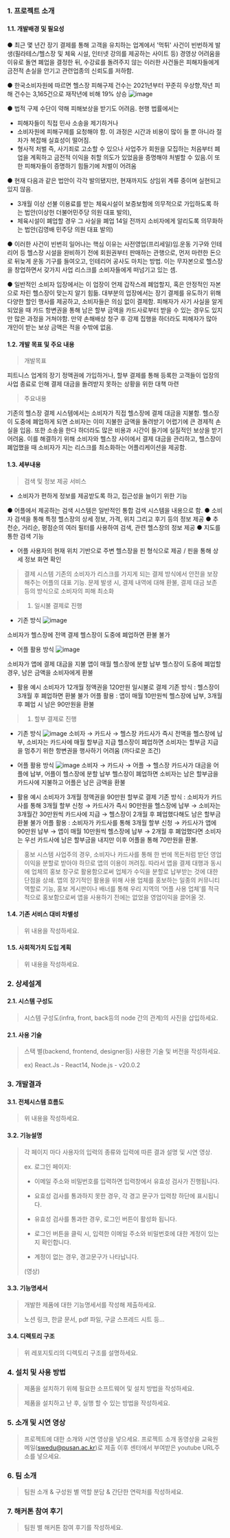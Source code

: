 ### 1. 프로젝트 소개
#### 1.1. 개발배경 및 필요성
● 최근 몇 년간 장기 결제를 통해 고객을 유치하는 업계에서 '먹튀' 사건이 빈번하게 발생(필라테스/헬스장 및 체육 시설, 인터넷 강의를 제공하는 사이트 등) 경영상 어려움을 이유로 돌연 폐업을 결정한 뒤, 수강료를 돌려주지 않는 이러한 사건들은 피해자들에게 금전적 손실을 안기고 관련업종의 신뢰도를 저하함.

● 한국소비자원에 따르면 헬스장 피해구제 건수는 2021년부터 꾸준히 우상향,작년 피해 건수는 3,165건으로 재작년에 비해 19% 상승
 ![image](https://github.com/pnusw-hackathon/PNUSW-2024-team-14/assets/173755717/40fd9eda-3916-40f5-9758-faab1575d69a)

● 법적 구제 수단이 약해 피해보상을 받기도 어려음. 현행 법률에서는 
  - 피해자들이 직접 민사 소송을 제기하거나 
  - 소비자원에 피해구제를 요청해야 함. 이 과정은 시간과 비용이 많이 들 뿐 아니라 절차가 복잡해 실효성이 떨어짐.
  - 형사적 처벌 즉, 사기죄로 고소할 수 있으나 사업주가 회원을 모집하는 처음부터 폐업을 계획하고 금전적 이익을 취할 의도가 있었음을 증명해야 처벌할 수 있음.이 또한 피해자들이 증명하기 힘들기에 처벌이 어려움

● 현재 다음과 같은 법안이 각각 발의됐지만, 현재까지도 상임위 계류 중이며 실현되고 있지 않음. 
  - 3개월 이상 선불 이용료를 받는 체육시설이 보증보험에 의무적으로 가입하도록 하는 법안(이상헌 더불어민주당 의원 대표 발의), 
  - 체육시설이 폐업할 경우 그 사실을 폐업 14일 전까지 소비자에게 알리도록 의무화하는 법안(김영배 민주당 의원 대표 발의)

● 이러한 사건이 빈번히 일어나는 핵심 이유는 사전영업(프리세일)임.운동 기구와 인테리어 등 헬스장 시설을 완비하기 전에 회원권부터 판매하는 관행으로, 먼저 마련한 돈으로 뒤늦게 운동 기구를 들여오고, 인테리어 공사도 마치는 방법. 이는 무자본으로 헬스장을 창업하면서 갖가지 사업 리스크를 소비자들에게 떠넘기고 있는 셈.

● 일반적인 소비자 입장에서는 이 업장이 언제 갑작스레 폐업할지, 혹은 안정적인 자본으로 차린 헬스장이 맞는지 알기 힘듦. 대부분의 업장에서는 장기 결제를 유도하기 위해 다양한 할인 행사를 제공하고, 소비자들은 의심 없이 결제함. 피해자가 사기 사실을 알게 되었을 때 카드 항변권을 통해 남은 할부 금액을 카드사로부터 받을 수 있는 경우도 있지만 많은 과정을 거쳐야함. 만약 손해배상 청구 후 강제 집행을 하더라도 피해자가 많아 개인이 받는 보상 금액은 적을 수밖에 없음.


#### 1.2. 개발 목표 및 주요 내용
> 개발목표

피트니스 업계의 장기 정액권에 가입하거나, 할부 결제를 통해 등록한 고객들이 업장의 사업 종료로 인해 결제 대금을 돌려받지 못하는 상황을 위한 대책 마련

> 주요내용

기존의 헬스장 결제 시스템에서는 소비자가 직접 헬스장에 결제 대금을 지불함. 헬스장이 도중에 폐업하게 되면 소비자는 이미 지불한 금액을 돌려받기 어렵기에 큰 경제적 손실을 입음. 또한 소송을 한다 하더라도 많은 비용과 시간이 들기에 실질적인 보상을 받기 어려움.
이를 해결하기 위해 소비자와 헬스장 사이에서 결제 대금을 관리하고, 헬스장이 폐업했을 때 소비자가 지는 리스크를 최소화하는 어플리케이션을 제공함.


#### 1.3. 세부내용
> 검색 및 정보 제공 서비스
  - 소비자가 편하게 정보를 제공받도록 하고, 접근성을 늘이기 위한 기능

 ● 어플에서 제공하는 검색 시스템은 일반적인 통합 검색 시스템을 내용으로 함.
 ● 소비자 검색을 통해 특정 헬스장의 상세 정보, 가격, 위치 그리고 후기 등의 정보 제공
 ● 추천순, 거리순, 평점순의 여러 필터를 사용하여 검색, 관련 헬스장의 정보 제공
 ● 지도를 통한 검색 기능
  - 어플 사용자의 현재 위치 기반으로 주변 헬스장을 핀 형식으로 제공 / 핀을 통해 상세 정보 화면 확인

> 결제 시스템
기존의 소비자가 리스크를 가지게 되는 결제 방식에서 안전을 보장해주는 어플의 대표 기능. 
문제 발생 시, 결제 내역에 대해 환불, 결제 대금 보존 등의 방식으로 소비자의 피해 최소화

> 1) 일시불 결제로 진행
- 기존 방식
![image](https://github.com/pnusw-hackathon/PNUSW-2024-team-14/assets/173755717/85e0ecf1-b2b4-4e47-aa2b-daada1442873)

소비자가 헬스장에 전액 결제
헬스장이 도중에 폐업하면 환불 불가

- 어플 활용 방식
![image](https://github.com/pnusw-hackathon/PNUSW-2024-team-14/assets/173755717/9acb182b-8dd3-4f6f-afa5-37567c96a66b)

소비자가 앱에 결제 대금을 지불
앱이 매월 헬스장에 분할 납부
헬스장이 도중에 폐업할 경우, 남은 금액을 소비자에게 환불

- 활용 예시
소비자가 12개월 정액권을 120만원 일시불로 결제
기존 방식 : 헬스장이 3개월 후 폐업하면 환불 불가
어플 활용 : 앱이 매월 10만원씩 헬스장에 납부, 3개월 후 폐업 시 남은 90만원을 환불

> 1) 할부 결제로 진행
- 기존 방식
![image](https://github.com/pnusw-hackathon/PNUSW-2024-team-14/assets/173755717/e34a93be-15be-438f-99a9-80d68c7206dd)
소비자 → 카드사 → 헬스장
카드사가 즉시 전액을 헬스장에 납부, 소비자는 카드사에 매월 할부금 지급
헬스장이 폐업하면 소비자는 할부금 지급을 멈추기 위한 항변권을 행사하기 어려움 (까다로운 조건)

- 어플 활용 방식
![image](https://github.com/pnusw-hackathon/PNUSW-2024-team-14/assets/173755717/bc6ff2b7-4ad6-4752-8cf8-f07fdd1d9e59)
소비자 → 카드사 → 어플 → 헬스장
카드사가 대금을 어플에 납부, 어플이 헬스장에 분할 납부
헬스장이 폐업하면 소비자는 남은 할부금을 카드사에 지불하고 어플은 남은 금액을 환불

- 활용 예시
소비자가 3개월 정액권을 90만원 할부로 결제
기존 방식 : 소비자가 카드사를 통해 3개월 할부 신청 → 카드사가 즉시 90만원을 헬스장에 납부 → 소비자는 3개월간 30만원씩 카드사에 지급 → 헬스장이 2개월 후 폐업했다해도 남은 할부금 환불 불가
어플 활용 : 소비자가 카드사를 통해 3개월 할부 신청 → 카드사가 앱에 90만원 납부 → 앱이 매월 10만원씩 헬스장에 납부 → 2개월 후 폐업했다면 소비자는 우선 카드사에 남은 할부금을 내지만 이후 어플을 통해 70만원을 환불.

> 홍보 시스템
사업주의 경우, 소비자나 카드사를 통해 한 번에 목돈처럼 받던 영업이익을 분할로 받아야 하므로 앱의 이용이 꺼려짐. 따라서 앱을 결제 대행과 동시에 업체의 홍보 창구로 활용함으로써 업체가 수익을 분할로 납부받는 것에 대한 단점을 상쇄. 
앱의 장기적인 활용을 위해 사용 업체를 홍보하는 일종의 커뮤니티 역할로 기능, 홍보 게시판이나 배너를 통해 우리 지역의 ‘어플 사용 업체’를 적극적으로 홍보함으로써 앱을 사용하기 전에는 없었을 영업이익을 끌어올 것.

#### 1.4. 기존 서비스 대비 차별성
> 위 내용을 작성하세요.

#### 1.5. 사회적가치 도입 계획
> 위 내용을 작성하세요.


### 2. 상세설계
#### 2.1. 시스템 구성도
> 시스템 구성도(infra, front, back등의 node 간의 관계)의 사진을 삽입하세요.

#### 2.1. 사용 기술
> 스택 별(backend, frontend, designer등) 사용한 기술 및 버전을 작성하세요.
> 
> ex) React.Js - React14, Node.js - v20.0.2

### 3. 개발결과
#### 3.1. 전체시스템 흐름도
> 위 내용을 작성하세요.

#### 3.2. 기능설명
> 각 페이지 마다 사용자의 입력의 종류와 입력에 따른 결과 설명 및 시연 영상.
> 
> ex. 로그인 페이지:
> 
> - 이메일 주소와 비밀번호를 입력하면 입력창에서 유효성 검사가 진행됩니다.
> 
> - 요효성 검사를 통과하지 못한 경우, 각 경고 문구가 입력창 하단에 표시됩니다.
>   
> - 유효성 검사를 통과한 경우, 로그인 버튼이 활성화 됩니다.
>   
> - 로그인 버튼을 클릭 시, 입력한 이메일 주소와 비밀번호에 대한 계정이 있는지 확인합니다.
>   
> - 계정이 없는 경우, 경고문구가 나타납니다.
>
> (영상)

#### 3.3. 기능명세서
> 개발한 제품에 대한 기능명세서를 작성해 제출하세요.
> 
> 노션 링크, 한글 문서, pdf 파일, 구글 스프레드 시트 등...

#### 3.4. 디렉토리 구조
> 위 레포지토리의 디렉토리 구조를 설명하세요.

### 4. 설치 및 사용 방법
> 제품을 설치하기 위헤 필요한 소프트웨어 및 설치 방법을 작성하세요.
>
> 제품을 설치하고 난 후, 실행 할 수 있는 방법을 작성하세요.

### 5. 소개 및 시연 영상
> 프로젝트에 대한 소개와 시연 영상을 넣으세요.
> 프로젝트 소개 동영상을 교육원 메일(swedu@pusan.ac.kr)로 제출 이후 센터에서 부여받은 youtube URL주소를 넣으세요.

### 6. 팀 소개
> 팀원 소개 & 구성원 별 역할 분담 & 간단한 연락처를 작성하세요.

### 7. 해커톤 참여 후기
> 팀원 별 해커톤 참여 후기를 작성하세요.
